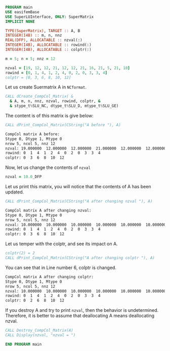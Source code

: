 ```fortran
PROGRAM main
USE easifemBase
USE SuperLUInterface, ONLY: SuperMatrix
IMPLICIT NONE

TYPE(SuperMatrix), TARGET :: A, B
INTEGER(I4B) :: m, n, nnz
REAL(DFP), ALLOCATABLE :: nzval(:)
INTEGER(I4B), ALLOCATABLE :: rowind(:)
INTEGER(I4B), ALLOCATABLE :: colptr(:)

m = 5; n = 5; nnz = 12

nzval = [19, 12, 12, 21, 12, 12, 21, 16, 21, 5, 21, 18]
rowind = [0, 1, 4, 1, 2, 4, 0, 2, 0, 3, 3, 4]
colptr = [0, 3, 6, 8, 10, 12]
```

Let us create Suermatrix A in `NCformat`.

```fortran
CALL dCreate_CompCol_Matrix( &
  & A, m, n, nnz, nzval, rowind, colptr, &
  & stype_t%SLU_NC, dtype_t%SLU_D, mtype_t%SLU_GE)
```

The content is of this matrix is give below:

```fortran
CALL dPrint_CompCol_Matrix(CString("A before "), A)
```

```txt
CompCol matrix A before:
Stype 0, Dtype 1, Mtype 0
nrow 5, ncol 5, nnz 12
nzval: 19.000000  12.000000  12.000000  21.000000  12.000000  12.000000  21.000000  16.000000  21.000000  5.000000  21.000000  18.000000  
rowind: 0  1  4  1  2  4  0  2  0  3  3  4  
colptr: 0  3  6  8  10  12
```

Now, let us change the contents of `nzval`

```fortran
nzval = 10.0_DFP
```

Let us print this matrix, you will notice that the contents of A has been updated.

```fortran
CALL dPrint_CompCol_Matrix(CString("A after changing nzval "), A)
```

```txt {4}
CompCol matrix A after changing nzval:
Stype 0, Dtype 1, Mtype 0
nrow 5, ncol 5, nnz 12
nzval: 10.000000  10.000000  10.000000  10.000000  10.000000  10.000000  10.000000  10.000000  10.000000  10.000000  10.000000  10.000000  
rowind: 0  1  4  1  2  4  0  2  0  3  3  4  
colptr: 0  3  6  8  10  12
```

Let us temper with the colptr, and see its impact on A.

```fortran
colptr(2) = 2
CALL dPrint_CompCol_Matrix(CString("A after changing colptr "), A)
```

You can see that in Line number 6, colptr is changed.

```txt {6}
CompCol matrix A after changing colptr:
Stype 0, Dtype 1, Mtype 0
nrow 5, ncol 5, nnz 12
nzval: 10.000000  10.000000  10.000000  10.000000  10.000000  10.000000  10.000000  10.000000  10.000000  10.000000  10.000000  10.000000  
rowind: 0  1  4  1  2  4  0  2  0  3  3  4  
colptr: 0  2  6  8  10  12
```

If you destroy A and try to print `nzval`, then the behavior is undetermined. Therefore, it is better to assume that deallocating A means deallocating nzval.

```fortran
CALL Destroy_CompCol_Matrix(A)
CALL Display(nzval, "nzval = ")
```

```fortran
END PROGRAM main
```
